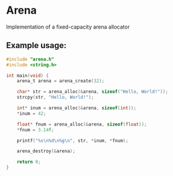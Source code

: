 # Arena

Implementation of a fixed-capacity arena allocator

## Example usage:
```C
#include "arena.h"
#include <string.h>

int main(void) {
    arena_t arena = arena_create(32);

    char* str = arena_alloc(&arena, sizeof("Hello, World!"));
    strcpy(str, "Hello, World!");

    int* inum = arena_alloc(&arena, sizeof(int));
    *inum = 42;

    float* fnum = arena_alloc(&arena, sizeof(float));
    *fnum = 3.14f;

    printf("%s\n%d\n%g\n", str, *inum, *fnum);

    arena_destroy(&arena);

    return 0;
}
```